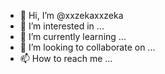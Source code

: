 - 👋 Hi, I’m @xxzekaxxzeka
- 👀 I’m interested in ...
- 🌱 I’m currently learning ...
- 💞️ I’m looking to collaborate on ...
- 📫 How to reach me ...

<!---
xxzekaxxzeka/xxzekaxxzeka is a ✨ special ✨ repository because its `README.md` (this file) appears on your GitHub profile.
You can click the Preview link to take a look at your changes.
--->
